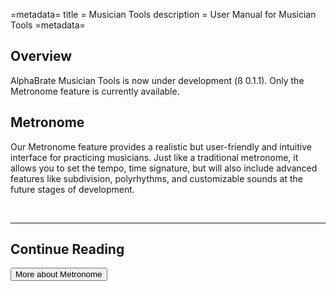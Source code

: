=metadata=
title = Musician Tools
description = User Manual for Musician Tools
=metadata=

## Overview

AlphaBrate Musician Tools is now under development (ß 0.1.1). Only the Metronome feature is currently available.

## Metronome

Our Metronome feature provides a realistic but user-friendly and intuitive interface for practicing musicians. Just like a traditional metronome, it allows you to set the tempo, time signature, but will also include advanced features like subdivision, polyrhythms, and customizable sounds at the future stages of development.


<br>
<hr>

<h2 class="center">Continue Reading</h2>


<a href="?article=metronome" class="center no-margin"><button>More about Metronome</button></a>

<br>

<div class="space-break dots" data-height="4"></div>